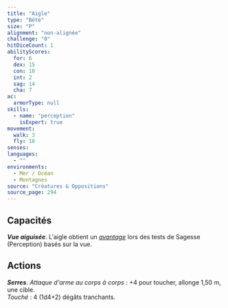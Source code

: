 ```yaml
---
title: "Aigle"
type: "Bête"
size: "P"
alignment: "non-alignée"
challenge: "0"
hitDiceCount: 1
abilityScores:
  for: 6
  dex: 15
  con: 10
  int: 2
  sag: 14
  cha: 7
ac: 
  armorType: null
skills: 
  - name: "perception"
    isExpert: true
movement: 
  walk: 3
  fly: 18
senses: 
languages: 
  - ""
environments:
  - Mer / Océan
  - Montagnes
source: "Créatures & Oppositions"
source_page: 294
---
```

## Capacités
_**Vue aiguisée**_. L'aigle obtient un [_avantage_](/utiliser-les-caracteristiques/#avantage-et-desavantage) lors des tests de Sagesse (Perception) basés sur la vue.

## Actions
_**Serres**_. _Attaque d'arme au corps à corps_ : +4 pour toucher, allonge 1,50 m, une cible.  
_Touché_ : 4 (1d4+2) dégâts tranchants.
